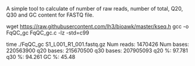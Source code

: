 A simple tool to calculate of number of raw reads, number of total, Q20, Q30 and GC content for FASTQ file.

wget https://raw.githubusercontent.com/lh3/bioawk/master/kseq.h
gcc -o FqQC_gc FqQC_gc.c -lz -std=c99

time ./FqQC_gc S1_L001_R1_001.fastq.gz
Num reads: 1470426
Num bases: 220563900
q20 bases: 215670500
q30 bases: 207905093
q20 %: 97.781
q30 %: 94.261
GC %: 45.48
